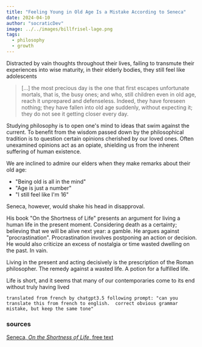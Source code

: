 ```yaml
---
title: "Feeling Young in Old Age Is a Mistake According to Seneca"
date: 2024-04-10
author: "socraticDev"
image: ../../images/billfrisel-lage.png
tags:
  - philosophy
  - growth
---
```


Distracted by vain thoughts throughout their lives, failing to transmute their experiences into wise maturity, in their elderly bodies, they still feel like adolescents

> [...] the most precious day is the one that first escapes unfortunate mortals, that is, the busy ones; and who, still children even in old age, reach it unprepared and defenseless. Indeed, they have foreseen nothing; they have fallen into old age suddenly, without expecting it; they do not see it getting closer every day.

Studying philosophy is to open one's mind to ideas that swim against the current. To benefit from the wisdom passed down by the philosophical tradition is to question certain opinions cherished by our loved ones. Often unexamined opinions act as an opiate, shielding us from the inherent suffering of human existence.

We are inclined to admire our elders when they make remarks about their old age:

- "Being old is all in the mind"
- "Age is just a number"
- "I still feel like I'm 16"

Seneca, however, would shake his head in disapproval.

His book "On the Shortness of Life" presents an argument for living a human life in the present moment. Considering death as a certainty; believing that we will be alive next year: a gamble. He argues against "procrastination". Procrastination involves postponing an action or decision. He would also criticize an excess of nostalgia or time wasted dwelling on the past. In vain.

Living in the present and acting decisively is the prescription of the Roman philosopher. The remedy against a wasted life. A potion for a fulfilled life.

Life is short, and it seems that many of our contemporaries come to its end
without truly having lived

`translated from french by chatgpt3.5 following prompt: "can you translate this from french to english.  correct obvious grammar mistake, but keep the same tone"`

### sources

[Seneca, _On the Shortness of Life_, free text](https://archive.org/stream/SenecaOnTheShortnessOfLife/Seneca+on+the+Shortness+of+Life_djvu.txt)
